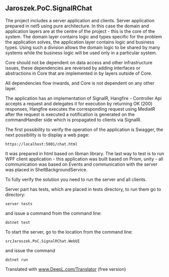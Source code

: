 ## Jaroszek.PoC.SignalRChat ###

The project includes a server application and clients.
Server application prepared in net5 using pure architecture. In this case the domain and application layers are at the centre of the project - this is the core of the system. The domain layer contains logic and types specific for the problem the application solves, the application layer contains logic and business types. Using such a division allows the domain logic to be shared by many systems while the business logic will be used only in a particular system.

Core should not be dependent on data access and other infrastructure issues, these dependencies are reversed by adding interfaces or abstractions in Core that are implemented in by layers outside of Core.

All dependencies flow inwards, and Core is not dependent on any other layer.

The application has an implementation of SignalR, Hangfire - Controller Api accepts a request and delegates it for execution by returning OK (200) responses, Hangfire executes the corresponding request using MediatR after the request is executed a notification is generated on the commandHandler side which is propagated to clients via SignalR.

The first possibility to verify the operation of the application is Swagger, the next possibility is to display a web page:
```
https://localhost:5001/chat.html
```
It was prepared in html based on libman library.
The last way to test is to run WPF client application - this application was built based on Prism, unity - all communication was based on Events and communication with the server was placed in ShellBackgroundService.

To fully verify the solution you need to run the server and all clients.

Server part has tests, which are placed in tests directory, to run them go to directory:
```
server tests
```
and issue a command from the command line:
```
dotnet test
```

To start the server, go to the location from the command line:
```
srcJaroszek.PoC.SignalRChat.WebUI
```
and issue the command 
```
dotnet run
```

Translated with www.DeepL.com/Translator (free version)
